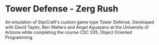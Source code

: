 # Tower Defense - Zerg Rush
An emulation of StarCraft's custom game type Tower Defense. Developed with David Taylor, Ben Walters and Angel Aguayano at the University of Arizona while completing the course CSC 335, Object Oriented Programming.
